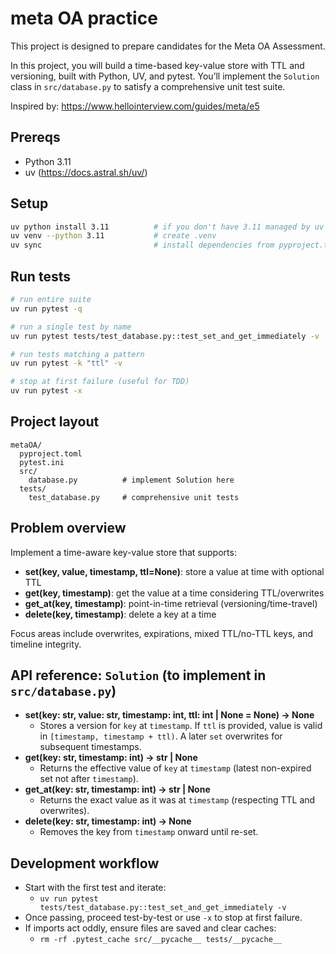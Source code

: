 # meta OA practice

This project is designed to prepare candidates for the Meta OA Assessment. 

In this project, you will build a time-based key-value store with TTL and versioning, built with Python, UV, and pytest. You’ll implement the `Solution` class in `src/database.py` to satisfy a comprehensive unit test suite.

Inspired by: https://www.hellointerview.com/guides/meta/e5

## Prereqs
- Python 3.11
- uv (https://docs.astral.sh/uv/)

## Setup
```bash
uv python install 3.11          # if you don't have 3.11 managed by uv yet
uv venv --python 3.11           # create .venv
uv sync                         # install dependencies from pyproject.toml
```

## Run tests
```bash
# run entire suite
uv run pytest -q

# run a single test by name
uv run pytest tests/test_database.py::test_set_and_get_immediately -v

# run tests matching a pattern
uv run pytest -k "ttl" -v

# stop at first failure (useful for TDD)
uv run pytest -x
```

## Project layout
```
metaOA/
  pyproject.toml
  pytest.ini
  src/
    database.py          # implement Solution here
  tests/
    test_database.py     # comprehensive unit tests
```

## Problem overview
Implement a time-aware key-value store that supports:
- **set(key, value, timestamp, ttl=None)**: store a value at time with optional TTL
- **get(key, timestamp)**: get the value at a time considering TTL/overwrites
- **get_at(key, timestamp)**: point-in-time retrieval (versioning/time-travel)
- **delete(key, timestamp)**: delete a key at a time

Focus areas include overwrites, expirations, mixed TTL/no-TTL keys, and timeline integrity.

## API reference: `Solution` (to implement in `src/database.py`)
- **set(key: str, value: str, timestamp: int, ttl: int | None = None) -> None**
  - Stores a version for `key` at `timestamp`. If `ttl` is provided, value is valid in `[timestamp, timestamp + ttl)`. A later `set` overwrites for subsequent timestamps.
- **get(key: str, timestamp: int) -> str | None**
  - Returns the effective value of `key` at `timestamp` (latest non-expired set not after `timestamp`).
- **get_at(key: str, timestamp: int) -> str | None**
  - Returns the exact value as it was at `timestamp` (respecting TTL and overwrites).
- **delete(key: str, timestamp: int) -> None**
  - Removes the key from `timestamp` onward until re-set.

## Development workflow
- Start with the first test and iterate:
  - `uv run pytest tests/test_database.py::test_set_and_get_immediately -v`
- Once passing, proceed test-by-test or use `-x` to stop at first failure.
- If imports act oddly, ensure files are saved and clear caches:
  - `rm -rf .pytest_cache src/__pycache__ tests/__pycache__`

